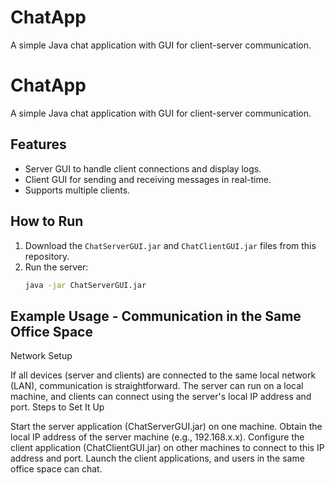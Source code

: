 # ChatApp
A simple Java chat application with GUI for client-server communication.

# ChatApp

A simple Java chat application with GUI for client-server communication.

## Features
- Server GUI to handle client connections and display logs.
- Client GUI for sending and receiving messages in real-time.
- Supports multiple clients.

## How to Run
1. Download the `ChatServerGUI.jar` and `ChatClientGUI.jar` files from this repository.
2. Run the server:
   ```bash
   java -jar ChatServerGUI.jar

## Example Usage - Communication in the Same Office Space

Network Setup

If all devices (server and clients) are connected to the same local network (LAN), communication is straightforward.
The server can run on a local machine, and clients can connect using the server's local IP address and port.
Steps to Set It Up

Start the server application (ChatServerGUI.jar) on one machine.
Obtain the local IP address of the server machine (e.g., 192.168.x.x).
Configure the client application (ChatClientGUI.jar) on other machines to connect to this IP address and port.
Launch the client applications, and users in the same office space can chat.
